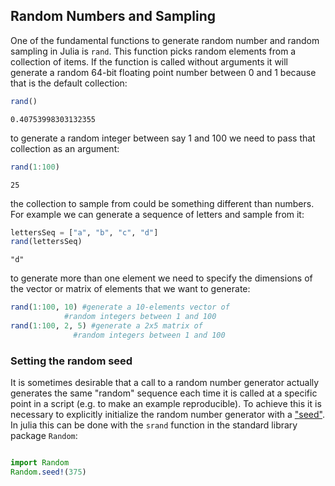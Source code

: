 ## Random Numbers and Sampling

One of the fundamental functions to generate random number and random sampling in Julia is `rand`. This function picks random elements from a collection of items. If the function is called without arguments it will generate a random 64-bit floating point number between 0 and 1 because that is the default collection:

````julia
rand()
````


````
0.40753998303132355
````





to generate a random integer between say 1 and 100 we need to pass that collection as an argument:

````julia
rand(1:100)
````


````
25
````





the collection to sample from could be something different than numbers. For example we can generate a sequence of letters and sample from it:

````julia
lettersSeq = ["a", "b", "c", "d"]
rand(lettersSeq)
````


````
"d"
````





to generate more than one element we need to specify the dimensions of the vector or matrix of elements that we want to generate:

````julia
rand(1:100, 10) #generate a 10-elements vector of
	        #random integers between 1 and 100
rand(1:100, 2, 5) #generate a 2x5 matrix of
	          #random integers between 1 and 100
````




	
### Setting the random seed

It is sometimes desirable that a call to a random number generator actually generates the same "random" sequence each time it is called at a specific point in a script (e.g. to make an example reproducible). To achieve this it is necessary to explicitly initialize the random number generator with a ["seed"](https://en.wikipedia.org/wiki/Random_seed). In julia this can be done with the `srand` function in the standard library package `Random`:
   
````julia

import Random
Random.seed!(375)
````

